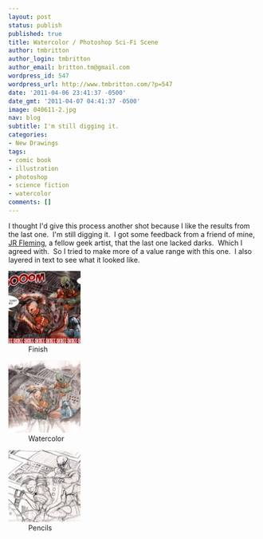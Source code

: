 ```yaml
---
layout: post
status: publish
published: true
title: Watercolor / Photoshop Sci-Fi Scene
author: tmbritton
author_login: tmbritton
author_email: britton.tm@gmail.com
wordpress_id: 547
wordpress_url: http://www.tmbritton.com/?p=547
date: '2011-04-06 23:41:37 -0500'
date_gmt: '2011-04-07 04:41:37 -0500'
image: 040611-2.jpg
nav: blog
subtitle: I'm still digging it.
categories:
- New Drawings
tags:
- comic book
- illustration
- photoshop
- science fiction
- watercolor
comments: []
---
```

<p>I thought I'd give this process another shot because I like the results from the last one.  I'm still digging it.  I got some feedback from a friend of mine, <a href="http://jrfleming.wordpress.com/">JR Fleming</a>, a fellow geek artist, that the last one lacked darks.  Which I agreed with.  So I tried to make more of a value range with this one.  I also layered in text to see what it looked like.</p>
<div id="gallery-4" class="gallery galleryid-547 gallery-columns-3 gallery-size-thumbnail"><dl class="gallery-item">
      <dt class="gallery-icon landscape">
        <a href="/assets/img/2011/04/040611-2.jpg" class="fancybox" rel="fancybox5"><img width="145" height="145" class="attachment-thumbnail" alt="Finish" original="/assets/img/2011/04/040611-2-150x150.jpg" src="/assets/img/2011/04/040611-2-150x150.jpg" style="display: inline;"></a>
      </dt>
        <dd class="wp-caption-text gallery-caption">
        Finish
        </dd></dl><dl class="gallery-item">
      <dt class="gallery-icon landscape">
        <a href="/assets/img/2011/04/040611-1.jpg" class="fancybox" rel="fancybox5"><img width="145" height="145" class="attachment-thumbnail" alt="Watercolor" original="/assets/img/2011/04/040611-1-150x150.jpg" src="/assets/img/2011/04/040611-1-150x150.jpg" style="display: inline;"></a>
      </dt>
        <dd class="wp-caption-text gallery-caption">
        Watercolor
        </dd></dl><dl class="gallery-item">
      <dt class="gallery-icon landscape">
        <a href="/assets/img/2011/04/040511-1.jpg" class="fancybox" rel="fancybox5"><img width="145" height="145" class="attachment-thumbnail" alt="Pencils" original="/assets/img/2011/04/040511-1-150x150.jpg" src="/assets/img/2011/04/040511-1-150x150.jpg" style="display: inline;"></a>
      </dt>
        <dd class="wp-caption-text gallery-caption">
        Pencils
        </dd></dl><br style="clear: both">
      <br style="clear: both;">
    </div>